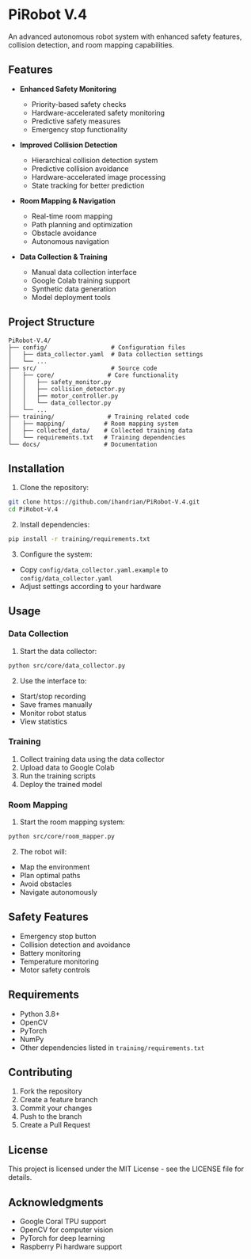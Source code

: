 # PiRobot V.4

An advanced autonomous robot system with enhanced safety features, collision detection, and room mapping capabilities.

## Features

- **Enhanced Safety Monitoring**
  - Priority-based safety checks
  - Hardware-accelerated safety monitoring
  - Predictive safety measures
  - Emergency stop functionality

- **Improved Collision Detection**
  - Hierarchical collision detection system
  - Predictive collision avoidance
  - Hardware-accelerated image processing
  - State tracking for better prediction

- **Room Mapping & Navigation**
  - Real-time room mapping
  - Path planning and optimization
  - Obstacle avoidance
  - Autonomous navigation

- **Data Collection & Training**
  - Manual data collection interface
  - Google Colab training support
  - Synthetic data generation
  - Model deployment tools

## Project Structure

```
PiRobot-V.4/
├── config/                  # Configuration files
│   ├── data_collector.yaml  # Data collection settings
│   └── ...
├── src/                     # Source code
│   ├── core/               # Core functionality
│   │   ├── safety_monitor.py
│   │   ├── collision_detector.py
│   │   ├── motor_controller.py
│   │   └── data_collector.py
│   └── ...
├── training/               # Training related code
│   ├── mapping/           # Room mapping system
│   ├── collected_data/    # Collected training data
│   └── requirements.txt   # Training dependencies
└── docs/                  # Documentation
```

## Installation

1. Clone the repository:
```bash
git clone https://github.com/ihandrian/PiRobot-V.4.git
cd PiRobot-V.4
```

2. Install dependencies:
```bash
pip install -r training/requirements.txt
```

3. Configure the system:
- Copy `config/data_collector.yaml.example` to `config/data_collector.yaml`
- Adjust settings according to your hardware

## Usage

### Data Collection

1. Start the data collector:
```bash
python src/core/data_collector.py
```

2. Use the interface to:
- Start/stop recording
- Save frames manually
- Monitor robot status
- View statistics

### Training

1. Collect training data using the data collector
2. Upload data to Google Colab
3. Run the training scripts
4. Deploy the trained model

### Room Mapping

1. Start the room mapping system:
```bash
python src/core/room_mapper.py
```

2. The robot will:
- Map the environment
- Plan optimal paths
- Avoid obstacles
- Navigate autonomously

## Safety Features

- Emergency stop button
- Collision detection and avoidance
- Battery monitoring
- Temperature monitoring
- Motor safety controls

## Requirements

- Python 3.8+
- OpenCV
- PyTorch
- NumPy
- Other dependencies listed in `training/requirements.txt`

## Contributing

1. Fork the repository
2. Create a feature branch
3. Commit your changes
4. Push to the branch
5. Create a Pull Request

## License

This project is licensed under the MIT License - see the LICENSE file for details.

## Acknowledgments

- Google Coral TPU support
- OpenCV for computer vision
- PyTorch for deep learning
- Raspberry Pi hardware support

